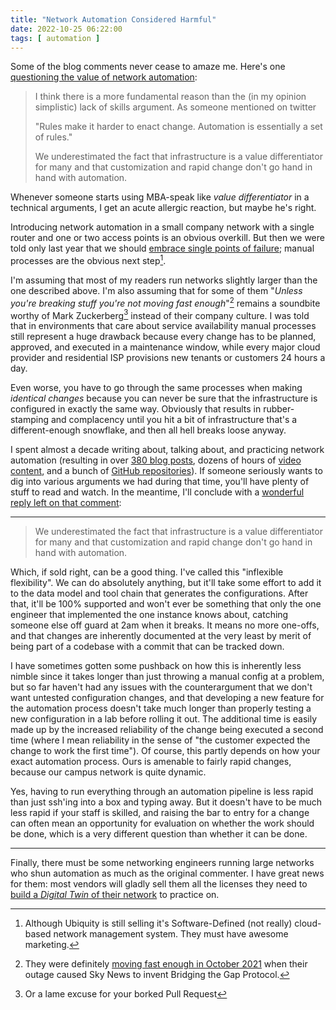 ```yaml
---
title: "Network Automation Considered Harmful"
date: 2022-10-25 06:22:00
tags: [ automation ]
---
```

Some of the blog comments never cease to amaze me. Here's one [questioning the value of network automation](https://blog.ipspace.net/2022/10/repost-whats-wrong-network-automation.html#1421):

> I think there is a more fundamental reason than the (in my opinion simplistic) lack of skills argument. As someone mentioned on twitter
>
> "Rules make it harder to enact change. Automation is essentially a set of rules."
>
> We underestimated the fact that infrastructure is a value differentiator for many and that customization and rapid change don't go hand in hand with automation.

Whenever someone starts using MBA-speak like _value differentiator_ in a technical arguments, I get an acute allergic reaction, but maybe he's right.
<!--more-->
Introducing network automation in a small company network with a single router and one or two access points is an obvious overkill. But then we were told only last year that we should [embrace single points of failure](https://blog.ipspace.net/2021/07/network-design-tricycles-carriers.html); manual processes are the obvious next step[^1].

[^1]: Although Ubiquity is still selling it's Software-Defined (not really) cloud-based network management system. They must have awesome marketing.

I'm assuming that most of my readers run networks slightly larger than the one described above. I'm also assuming that for some of them "_Unless you're breaking stuff you're not moving fast enough_"[^2] remains a soundbite worthy of Mark Zuckerberg[^3] instead of their company culture. I was told that in environments that care about service availability manual processes still represent a huge drawback because every change has to be planned, approved, and executed in a maintenance window, while every major cloud provider and residential ISP provisions new tenants or customers 24 hours a day.

Even worse, you have to go through the same processes when making *identical changes* because you can never be sure that the infrastructure is configured in exactly the same way. Obviously that results in rubber-stamping and complacency until you hit a bit of infrastructure that's a different-enough snowflake, and then all hell breaks loose anyway.

I spent almost a decade writing about, talking about, and practicing network automation (resulting in over [380 blog posts](https://blog.ipspace.net/tag/automation.html), dozens of hours of [video content](https://my.ipspace.net/bin/list?id=NetOps), and a bunch of [GitHub repositories](https://github.com/ipspace)). If someone seriously wants to dig into various arguments we had during that time, you'll have plenty of stuff to read and watch. In the meantime, I'll conclude with a [wonderful reply left on that comment](https://blog.ipspace.net/2022/10/repost-whats-wrong-network-automation.html#1422):

[^2]: They were definitely [moving fast enough in October 2021](https://blog.ipspace.net/2021/10/circular-dependencies-considered-harmful.html) when their outage caused Sky News to invent Bridging the Gap Protocol.

[^3]: Or a lame excuse for your borked Pull Request

---

> We underestimated the fact that infrastructure is a value differentiator for many and that customization and rapid change don't go hand in hand with automation.

Which, if sold right, can be a good thing. I've called this "inflexible flexibility". We can do absolutely anything, but it'll take some effort to add it to the data model and tool chain that generates the configurations. After that, it'll be 100% supported and won't ever be something that only the one engineer that implemented the one instance knows about, catching someone else off guard at 2am when it breaks. It means no more one-offs, and that changes are inherently documented at the very least by merit of being part of a codebase with a commit that can be tracked down.

I have sometimes gotten some pushback on how this is inherently less nimble since it takes longer than just throwing a manual config at a problem, but so far haven't had any issues with the counterargument that we don't want untested configuration changes, and that developing a new feature for the automation process doesn't take much longer than properly testing a new configuration in a lab before rolling it out. The additional time is easily made up by the increased reliability of the change being executed a second time (where I mean reliability in the sense of "the customer expected the change to work the first time"). Of course, this partly depends on how your exact automation process. Ours is amenable to fairly rapid changes, because our campus network is quite dynamic.

Yes, having to run everything through an automation pipeline is less rapid than just ssh'ing into a box and typing away. But it doesn't have to be much less rapid if your staff is skilled, and raising the bar to entry for a change can often mean an opportunity for evaluation on whether the work should be done, which is a very different question than whether it can be done.

---

Finally, there must be some networking engineers running large networks who shun automation as much as the original commenter. I have great news for them: most vendors will gladly sell them all the licenses they need to [build a _Digital Twin_ of their network](https://blog.ipspace.net/2019/09/if-you-have-to-simulate-your-whole.html) to practice on.